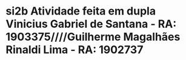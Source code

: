 # si2b Atividade feita em dupla Vinicius Gabriel de Santana - RA: 1903375////Guilherme Magalhães Rinaldi Lima - RA: 1902737
